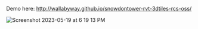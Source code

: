 Demo here: http://wallabyway.github.io/snowdontower-rvt-3dtiles-rcs-oss/


![Screenshot 2023-05-19 at 6 19 13 PM](https://github.com/wallabyway/snowdontower-rvt-3dtiles-rcs-oss/assets/440241/49b4ae24-6612-489d-b1ab-c1f4296eeb07)

